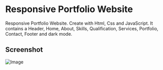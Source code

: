 # Responsive Portfolio Website

Responsive Portfolio Website.
Create with Html, Css and JavaScript. 
It contains a Header, Home, About, Skills, Qualification, Services, Portfolio, Contact, Footer and dark mode.

## Screenshot
![Image](https://user-images.githubusercontent.com/46936229/139966952-677e1186-fafd-4241-8004-8f4d573d69f7.png)
